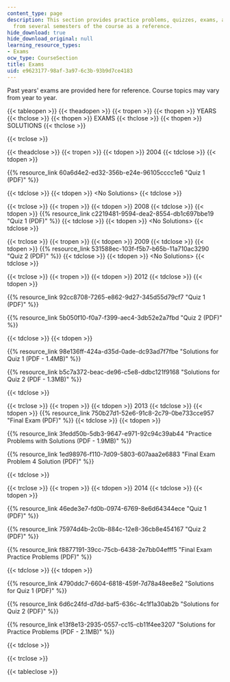```yaml
---
content_type: page
description: This section provides practice problems, quizzes, exams, and solutions
  from several semesters of the course as a reference.
hide_download: true
hide_download_original: null
learning_resource_types:
- Exams
ocw_type: CourseSection
title: Exams
uid: e9623177-98af-3a97-6c3b-93b9d7ce4183
---
```


Past years' exams are provided here for reference. Course topics may vary from year to year.

{{< tableopen >}}
{{< theadopen >}}
{{< tropen >}}
{{< thopen >}}
YEARS
{{< thclose >}}
{{< thopen >}}
EXAMS
{{< thclose >}}
{{< thopen >}}
SOLUTIONS
{{< thclose >}}

{{< trclose >}}

{{< theadclose >}}
{{< tropen >}}
{{< tdopen >}}
2004
{{< tdclose >}}
{{< tdopen >}}


{{% resource_link 60a6d4e2-ed32-356b-e24e-96105cccc1e6 "Quiz 1 (PDF)" %}}


{{< tdclose >}}
{{< tdopen >}}
\<No Solutions>
{{< tdclose >}}

{{< trclose >}}
{{< tropen >}}
{{< tdopen >}}
2008
{{< tdclose >}}
{{< tdopen >}}
{{% resource_link c2219481-9594-dea2-8554-db1c697bbe19 "Quiz 1 (PDF)" %}}
{{< tdclose >}}
{{< tdopen >}}
\<No Solutions>
{{< tdclose >}}

{{< trclose >}}
{{< tropen >}}
{{< tdopen >}}
2009
{{< tdclose >}}
{{< tdopen >}}
{{% resource_link 531588ec-103f-f5b7-b65b-11a710ac3290 "Quiz 2 (PDF)" %}}
{{< tdclose >}}
{{< tdopen >}}
\<No Solutions>
{{< tdclose >}}

{{< trclose >}}
{{< tropen >}}
{{< tdopen >}}
2012
{{< tdclose >}}
{{< tdopen >}}


{{% resource_link 92cc8708-7265-e862-9d27-345d55d79cf7 "Quiz 1 (PDF)" %}}

{{% resource_link 5b050f10-f0a7-f399-aec4-3db52e2a7fbd "Quiz 2 (PDF)" %}}


{{< tdclose >}}
{{< tdopen >}}


{{% resource_link 98e136ff-424a-d35d-0ade-dc93ad7f7fbe "Solutions for Quiz 1 (PDF - 1.4MB)" %}}

{{% resource_link b5c7a372-beac-de96-c5e8-ddbc121f9168 "Solutions for Quiz 2 (PDF - 1.3MB)" %}}


{{< tdclose >}}

{{< trclose >}}
{{< tropen >}}
{{< tdopen >}}
2013
{{< tdclose >}}
{{< tdopen >}}
{{% resource_link 750b27d1-52e6-91c8-2c79-0be733cce957 "Final Exam (PDF)" %}}
{{< tdclose >}}
{{< tdopen >}}


{{% resource_link 3fedd50b-5db3-9647-e971-92c94c39ab44 "Practice Problems with Solutions (PDF - 1.9MB)" %}}

{{% resource_link 1ed98976-f110-7d09-5803-607aaa2e6883 "Final Exam Problem 4 Solution (PDF)" %}}


{{< tdclose >}}

{{< trclose >}}
{{< tropen >}}
{{< tdopen >}}
2014
{{< tdclose >}}
{{< tdopen >}}


{{% resource_link 46ede3e7-fd0b-0974-6769-8e6d64344ece "Quiz 1 (PDF)" %}}

{{% resource_link 75974d4b-2c0b-884c-12e8-36cb8e454167 "Quiz 2 (PDF)" %}}

{{% resource_link f8877191-39cc-75cb-6438-2e7bb04efff5 "Final Exam Practice Problems (PDF)" %}} 


{{< tdclose >}}
{{< tdopen >}}


{{% resource_link 4790ddc7-6604-6818-459f-7d78a48ee8e2 "Solutions for Quiz 1 (PDF)" %}}

{{% resource_link 6d6c24fd-d7dd-baf5-636c-4c1f1a30ab2b "Solutions for Quiz 2 (PDF)" %}}

{{% resource_link e13f8e13-2935-0557-cc15-cb11f4ee3207 "Solutions for Practice Problems (PDF - 2.1MB)" %}}


{{< tdclose >}}

{{< trclose >}}

{{< tableclose >}}